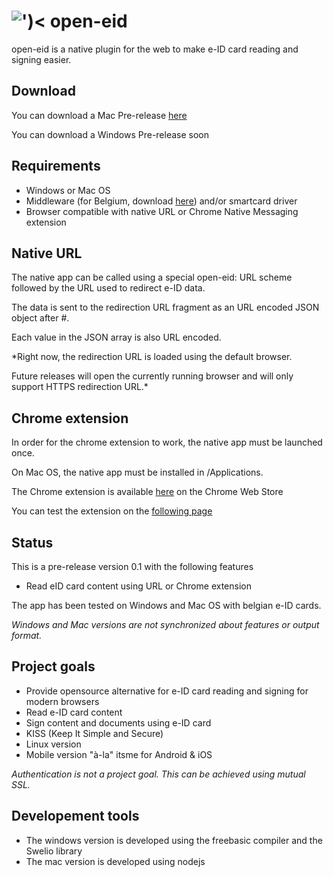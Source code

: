 # ![')&lt;](https://github.com/michael79bxl/open-eid/raw/master/src/chrome/icon48.png "Logo") open-eid

open-eid is a native plugin for the web to make e-ID card reading and signing easier.

## Download

You can download a Mac Pre-release
[here](https://github.com/michael79bxl/open-eid/raw/master/release/Open-eID.dmg)

You can download a Windows Pre-release soon

## Requirements

- Windows or Mac OS
- Middleware (for Belgium, download [here](https://eid.belgium.be/)) and/or smartcard driver
- Browser compatible with native URL or Chrome Native Messaging extension

## Native URL

The native app can be called using a special open-eid: URL scheme followed by the URL used to redirect e-ID data.

The data is sent to the redirection URL fragment as an URL encoded JSON object after #.

Each value in the JSON array is also URL encoded.

*Right now, the redirection URL is loaded using the default browser.

Future releases will open the currently running browser and will only support HTTPS redirection URL.*

## Chrome extension

In order for the chrome extension to work, the native app must be launched once.

On Mac OS, the native app must be installed in /Applications.

The Chrome extension is available
[here](https://chrome.google.com/webstore/detail/open-eid/cgdhcnihnfegipidedmkijjkbphakcjo)
on the Chrome Web Store

You can test the extension on the 
[following page](https://michael79bxl.github.io/open-eid/src/chrome_test.html)

## Status

This is a pre-release version 0.1 with the following features

- Read eID card content using URL or Chrome extension

The app has been tested on Windows and Mac OS with belgian e-ID cards.

*Windows and Mac versions are not synchronized about features or output format.*

## Project goals

- Provide opensource alternative for e-ID card reading and signing for modern browsers
- Read e-ID card content
- Sign content and documents using e-ID card
- KISS (Keep It Simple and Secure)
- Linux version
- Mobile version "à-la" itsme for Android & iOS

*Authentication is not a project goal. This can be achieved using mutual SSL.*

## Developement tools

- The windows version is developed using the freebasic compiler and the Swelio library
- The mac version is developed using nodejs